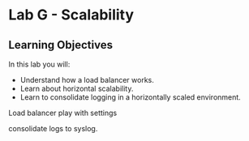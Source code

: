 # Lab G - Scalability

## Learning Objectives

In this lab you will:

- Understand how a load balancer works.
- Learn about horizontal scalability.
- Learn to consolidate logging in a horizontally scaled environment.


Load balancer play with settings

consolidate logs to syslog.
